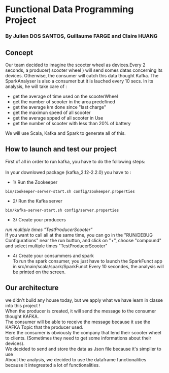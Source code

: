 # Functional Data Programming Project
### By Julien DOS SANTOS, Guillaume FARGE and Claire HUANG

## Concept
Our team decided to imagine the scocter wheel as devices.Every 2 seconds, a producer( scooter wheel ) will send somes datas concerning its devices. Otherwise, the consumer will catch this data thought Kafka.
The SparkAnalyser is also a consumer but it is lauched every 10 secs.
In its analysis, he will take care of :
- get the average of time used on the scooterWheel
- get the number of scooter in the area predefined 
- get the average km done since "last charge"
- get the maximun speed of all scooter
- get the average spped of all scooter in Use
- get the number of scooter with less than 20% of battery

We will use Scala, Kafka and Spark to generate all of this.<br/>

## How to launch and test our project
First of all in order to run kafka, you have to do the following steps:<br/>
<br/>
In your downlowed package (kafka_2.12-2.2.0) you have to :<br/>

* 1/ Run the Zookeeper 

```
bin/zookeeper-server-start.sh config/zookeeper.properties
```

* 2/ Run the Kafka server
```
bin/kafka-server-start.sh config/server.properties
```

* 3/ Create your producers <br/>

*run multiple times "TestProducerScooter"*<br/>
If you want to call all at the same time, you can go in the "RUN/DEBUG Configurations" near the run button, and 
click on "+", choose "compound" and select multiple times "TestProducerScooter"<br/>

* 4/ Create your consummers and spark <br/>
To run the spark consumer, you just have to launch the SparkFunct app in src/main/scala/spark/SparkFunct
Every 10 secondes, the analysis will be printed on the screen.


## Our architecture
we didn't build any house today, but we apply what we have learn in classe into this project ! <br/>
When the producer is created, it will send the message to the consumer thought KAFKA. <br/>
The consumer will be able to receive the message because it use the KAFKA Topic that the producer used. <br/>
Here the consumer is obviously the company that lend their scooter wheel to clients. (Sometimes they need to get some informations about their devices).
<br/>
We decided to send and store the data as Json file because it's simplier to use
<br/>
About the analysis, we decided to use the dataframe functionalities because it integreated a lot of functionalities.
<br/>



